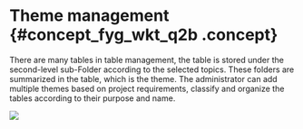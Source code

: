 # Theme management {#concept_fyg_wkt_q2b .concept}

There are many tables in table management, the table is stored under the second-level sub-Folder according to the selected topics. These folders are summarized in the table, which is the theme. The administrator can add multiple themes based on project requirements, classify and organize the tables according to their purpose and name.

![](http://static-aliyun-doc.oss-cn-hangzhou.aliyuncs.com/assets/img/16342/15367348718397_en-US.png)

